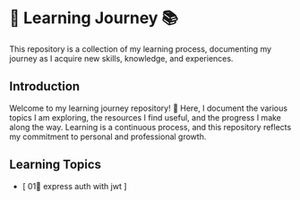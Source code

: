 # 🚀 Learning Journey 📚

This repository is a collection of my learning process, documenting my journey as I acquire new skills, knowledge, and experiences.

<!--
## Table of Contents

- [Introduction](#introduction)
- [Learning Topics](#learning-topics)
- [How to Use This Repository](#how-to-use-this-repository)
- [Contributing](#contributing)
- [License](#license)
 -->

## Introduction

Welcome to my learning journey repository! 🌟 Here, I document the various topics I am exploring, the resources I find useful, and the progress I make along the way. Learning is a continuous process, and this repository reflects my commitment to personal and professional growth.

## Learning Topics

- [ 01🚧 express auth with jwt ]

<!--
- [🔍 Topic 1]
- [🚧 Topic 2]
- [🌐 Topic 3]

(Add more topics as you explore and learn)
- ... -->
<!-- 
## How to Use This Repository

Feel free to explore the different folders and files within this repository to follow my learning journey. Each topic may have its own directory containing notes, code samples, and additional resources.

## Contributing

If you have suggestions, corrections, or resources to share related to any of the topics, feel free to open an issue or submit a pull request. Your contributions are highly appreciated! 🙌

## License

This project is licensed under the [MIT License](LICENSE). Feel free to fork and adapt this repository for your own learning journey.

Happy learning! 🌈✨
 -->